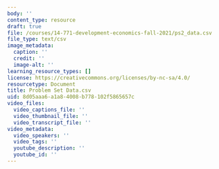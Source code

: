 ```yaml
---
body: ''
content_type: resource
draft: true
file: /courses/14-771-development-economics-fall-2021/ps2_data.csv
file_type: text/csv
image_metadata:
  caption: ''
  credit: ''
  image-alt: ''
learning_resource_types: []
license: https://creativecommons.org/licenses/by-nc-sa/4.0/
resourcetype: Document
title: Problem Set Data.csv
uid: 8d05aaa6-a1a8-4008-b778-102f5865657c
video_files:
  video_captions_file: ''
  video_thumbnail_file: ''
  video_transcript_file: ''
video_metadata:
  video_speakers: ''
  video_tags: ''
  youtube_description: ''
  youtube_id: ''
---
```

